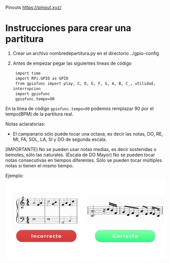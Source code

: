 Pinouts
https://pinout.xyz/

# Instrucciones para crear una partitura
1. Crear un archivo nombredepartitura.py en el directorio ../gpio-config
2. Antes de empezar pegar las siguientes líneas de código

        import time
        import RPi.GPIO as GPIO
        from gpiofunc import play, C, D, E, F, G, A, B, C_, utilidad, interrupcion
        import gpiofunc
        gpiofunc.tempo=90


En la línea de código ``gpiofunc.tempo=90`` podemos remplazar 90 por el tempo(BPM) de la partitura real.

Notas aclaratorias:
- El campanario sólo puede tocar una octava, es decir las notas, DO, RE, MI, FA, SOL, LA, SI y DO de segunda escala.

[IMPORTANTE] 
No se pueden usar notas medias, es decir sostenidas o bemoles, sólo las naturales. (Escala de DO Mayor)
No se pueden tocar notas consecutivas en tiempos diferentes.
Sólo se pueden tocar múltiples notas si tienen el mismo tiempo.

Ejemplo:
<img src="https://github.com/Heredento/sys-de-campanario/blob/main/static/img/ejemplo-partitura.png?raw=true" width="500">
  


